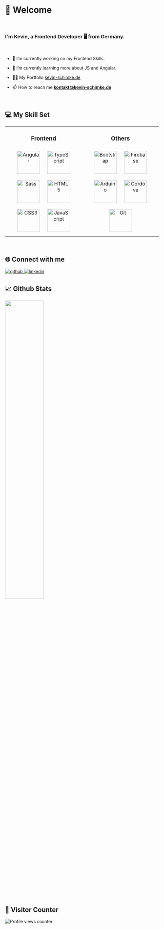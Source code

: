### <h1 align="left">👋 Welcome</h1> 

</br>
  

### <div align="left">I'm Kevin, a Frontend Developer 🖥️ from Germany.</div>  

</br>
  

- 🔭 I’m currently working on my Frontend Skills.  
  

- 🌱 I’m currently learning more about JS and Angular.  
  

- 👨‍💻 My Portfolio [kevin-schimke.de](kevin-schimke.de)  
  

- 📫 How to reach me **kontakt@kevin-schimke.de**  
  

<br/>  


## 💻 My Skill Set  
<table><tr><td valign="top" width="50%">



### <div align="center">Frontend</div> 
<div align="center">  
<a href="https://angular.io/" target="_blank"><img style="margin: 10px" src="https://logo.kevin-schimke.de/skillicons/angular.svg" alt="Angular" height="75" /></a>  
<a href="https://www.typescriptlang.org/" target="_blank"><img style="margin: 10px" src="https://logo.kevin-schimke.de/skillicons/typescript.svg" alt="TypeScript" height="75" /></a>  
<a href="https://sass-lang.com/" target="_blank"><img style="margin: 10px" src="https://logo.kevin-schimke.de/skillicons/sass.svg" alt="Sass" height="75" /></a>  
<a href="https://en.wikipedia.org/wiki/HTML5" target="_blank"><img style="margin: 10px" src="https://logo.kevin-schimke.de/skillicons/html.svg" alt="HTML5" height="75" /></a>  
<a href="https://www.w3schools.com/css/" target="_blank"><img style="margin: 10px" src="https://logo.kevin-schimke.de/skillicons/css.svg" alt="CSS3" height="75" /></a>  
<a href="https://www.javascript.com/" target="_blank"><img style="margin: 10px" src="https://logo.kevin-schimke.de/skillicons/javascript.svg" alt="JavaScript" height="75" /></a>  
</div>

</td><td valign="top" width="50%">



### <div align="center">Others</div> 
<div align="center">  
<a href="https://getbootstrap.com/docs/3.4/javascript/" target="_blank"><img style="margin: 10px" src="https://logo.kevin-schimke.de/skillicons/bootstrap.svg" alt="Bootstrap" height="75" /></a>  
<a href="https://firebase.google.com/" target="_blank"><img style="margin: 10px" src="https://logo.kevin-schimke.de/skillicons/firebase.png" alt="Firebase" height="75" /></a>  
<a href="https://www.arduino.cc/" target="_blank"><img style="margin: 10px" src="https://logo.kevin-schimke.de/skillicons/arduino.png" alt="Arduino" height="75" /></a>  
<a href="https://www.cordova.apache.org/" target="_blank"><img style="margin: 10px" src="https://logo.kevin-schimke.de/skillicons/cordova.png" alt="Cordova" height="75" /></a>  
<a href="https://github.com/" target="_blank"><img style="margin: 10px" src="https://logo.kevin-schimke.de/skillicons/git.svg" alt="Git" height="75" /></a>  
</div>

</td></tr></table>  

<br/>  


## 🌐 Connect with me  
<a href="https://github.com/kevinschimke" target="_blank">
<img src=https://img.shields.io/badge/github-%2324292e.svg?&style=for-the-badge&logo=github&logoColor=white alt=github style="margin-bottom: 5px;" />
</a>
<a href="https://linkedin.com/in/kevin-schimke-b396a8233" target="_blank">
<img src=https://img.shields.io/badge/linkedin-%231E77B5.svg?&style=for-the-badge&logo=linkedin&logoColor=white alt=linkedin style="margin-bottom: 5px;" />
</a>  
  

<br/>  


## 📈 Github Stats  
<img src="https://github-readme-stats.vercel.app/api/top-langs/?username=kevinschimke&hide_border=true&layout=compact" align="center" style="width: 50%" />  



## 👀 Visitor Counter  
![Profile views counter](https://komarev.com/ghpvc/?username=kevinschimke&&style=flat-square)  

<br />

